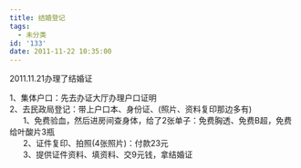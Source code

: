 ```yaml
---
title: 结婚登记
tags:
  - 未分类
id: '133'
date: 2011-11-22 10:35:00
---
```


2011.11.21办理了结婚证  
  
  
1、集体户口：先去办证大厅办理户口证明  
2、去民政局登记：带上户口本、身份证、(照片、资料复印那边多有)  
      1、免费验血，然后进房间查身体，给了2张单子：免费胸透、免费B超，免费给叶酸片3瓶  
      2、证件复印、拍照(4张照片)：付款23元  
      3、提供证件资料、填资料、交9元钱，拿结婚证